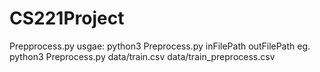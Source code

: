 # CS221Project

Prepprocess.py usgae:
python3 Preprocess.py inFilePath outFilePath
eg. python3 Preprocess.py data/train.csv data/train_preprocess.csv
